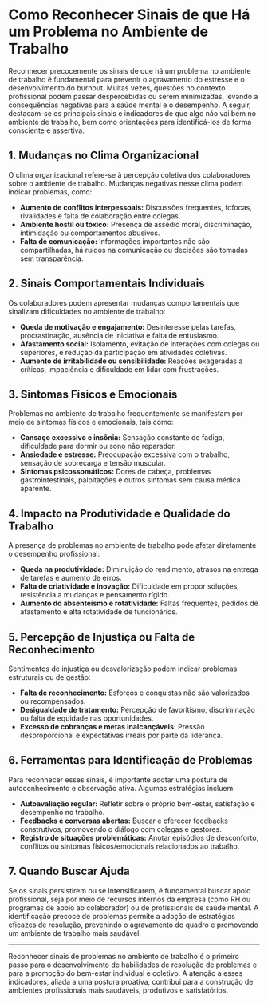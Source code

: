 
# Como Reconhecer Sinais de que Há um Problema no Ambiente de Trabalho

Reconhecer precocemente os sinais de que há um problema no ambiente de trabalho é fundamental para prevenir o agravamento do estresse e o desenvolvimento do burnout. Muitas vezes, questões no contexto profissional podem passar despercebidas ou serem minimizadas, levando a consequências negativas para a saúde mental e o desempenho. A seguir, destacam-se os principais sinais e indicadores de que algo não vai bem no ambiente de trabalho, bem como orientações para identificá-los de forma consciente e assertiva.

## 1. Mudanças no Clima Organizacional

O clima organizacional refere-se à percepção coletiva dos colaboradores sobre o ambiente de trabalho. Mudanças negativas nesse clima podem indicar problemas, como:

- **Aumento de conflitos interpessoais:** Discussões frequentes, fofocas, rivalidades e falta de colaboração entre colegas.
- **Ambiente hostil ou tóxico:** Presença de assédio moral, discriminação, intimidação ou comportamentos abusivos.
- **Falta de comunicação:** Informações importantes não são compartilhadas, há ruídos na comunicação ou decisões são tomadas sem transparência.

## 2. Sinais Comportamentais Individuais

Os colaboradores podem apresentar mudanças comportamentais que sinalizam dificuldades no ambiente de trabalho:

- **Queda de motivação e engajamento:** Desinteresse pelas tarefas, procrastinação, ausência de iniciativa e falta de entusiasmo.
- **Afastamento social:** Isolamento, evitação de interações com colegas ou superiores, e redução da participação em atividades coletivas.
- **Aumento de irritabilidade ou sensibilidade:** Reações exageradas a críticas, impaciência e dificuldade em lidar com frustrações.

## 3. Sintomas Físicos e Emocionais

Problemas no ambiente de trabalho frequentemente se manifestam por meio de sintomas físicos e emocionais, tais como:

- **Cansaço excessivo e insônia:** Sensação constante de fadiga, dificuldade para dormir ou sono não reparador.
- **Ansiedade e estresse:** Preocupação excessiva com o trabalho, sensação de sobrecarga e tensão muscular.
- **Sintomas psicossomáticos:** Dores de cabeça, problemas gastrointestinais, palpitações e outros sintomas sem causa médica aparente.

## 4. Impacto na Produtividade e Qualidade do Trabalho

A presença de problemas no ambiente de trabalho pode afetar diretamente o desempenho profissional:

- **Queda na produtividade:** Diminuição do rendimento, atrasos na entrega de tarefas e aumento de erros.
- **Falta de criatividade e inovação:** Dificuldade em propor soluções, resistência a mudanças e pensamento rígido.
- **Aumento do absenteísmo e rotatividade:** Faltas frequentes, pedidos de afastamento e alta rotatividade de funcionários.

## 5. Percepção de Injustiça ou Falta de Reconhecimento

Sentimentos de injustiça ou desvalorização podem indicar problemas estruturais ou de gestão:

- **Falta de reconhecimento:** Esforços e conquistas não são valorizados ou recompensados.
- **Desigualdade de tratamento:** Percepção de favoritismo, discriminação ou falta de equidade nas oportunidades.
- **Excesso de cobranças e metas inalcançáveis:** Pressão desproporcional e expectativas irreais por parte da liderança.

## 6. Ferramentas para Identificação de Problemas

Para reconhecer esses sinais, é importante adotar uma postura de autoconhecimento e observação ativa. Algumas estratégias incluem:

- **Autoavaliação regular:** Refletir sobre o próprio bem-estar, satisfação e desempenho no trabalho.
- **Feedbacks e conversas abertas:** Buscar e oferecer feedbacks construtivos, promovendo o diálogo com colegas e gestores.
- **Registro de situações problemáticas:** Anotar episódios de desconforto, conflitos ou sintomas físicos/emocionais relacionados ao trabalho.

## 7. Quando Buscar Ajuda

Se os sinais persistirem ou se intensificarem, é fundamental buscar apoio profissional, seja por meio de recursos internos da empresa (como RH ou programas de apoio ao colaborador) ou de profissionais de saúde mental. A identificação precoce de problemas permite a adoção de estratégias eficazes de resolução, prevenindo o agravamento do quadro e promovendo um ambiente de trabalho mais saudável.

---

Reconhecer sinais de problemas no ambiente de trabalho é o primeiro passo para o desenvolvimento de habilidades de resolução de problemas e para a promoção do bem-estar individual e coletivo. A atenção a esses indicadores, aliada a uma postura proativa, contribui para a construção de ambientes profissionais mais saudáveis, produtivos e satisfatórios.
```

